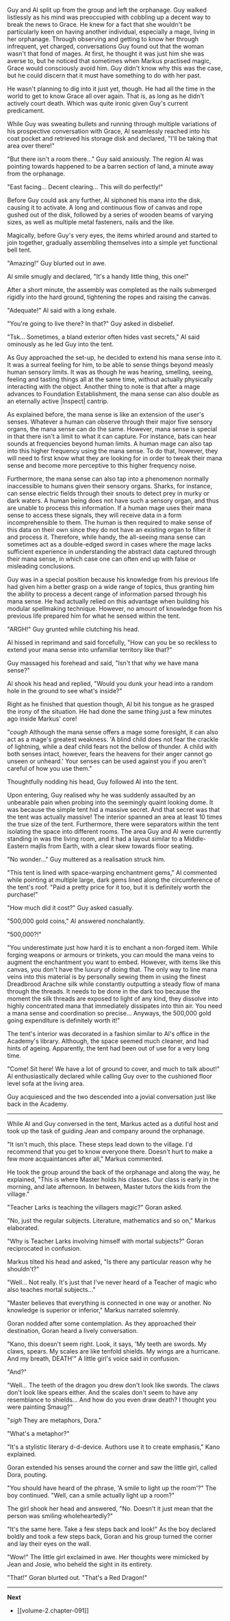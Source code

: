 
Guy and Al split up from the group and left the orphanage. Guy walked listlessly as his mind was preoccupied with cobbling up a decent way to break the news to Grace. He knew for a fact that she wouldn't be particularly keen on having another individual, especially a mage, living in her orphanage. Through observing and getting to know her through infrequent, yet charged, conversations Guy found out that the woman wasn't that fond of mages. At first, he thought it was just him she was averse to, but he noticed that sometimes when Markus practised magic, Grace would consciously avoid him. Guy didn't know why this was the case, but he could discern that it must have something to do with her past.

He wasn't planning to dig into it just yet, though. He had all the time in the world to get to know Grace all over again. That is, as long as he didn't actively court death. Which was quite ironic given Guy's current predicament.

While Guy was sweating bullets and running through multiple variations of his prospective conversation with Grace, Al seamlessly reached into his coat pocket and retrieved his storage disk and declared, "I'll be taking that area over there!"

"But there isn't a room there..." Guy said anxiously. The region Al was pointing towards happened to be a barren section of land, a minute away from the orphanage.

"East facing... Decent clearing... This will do perfectly!"

Before Guy could ask any further, Al siphoned his mana into the disk, causing it to activate. A long and continuous flow of canvas and rope gushed out of the disk, followed by a series of wooden beams of varying sizes, as well as multiple metal fasteners, nails and the like.

Magically, before Guy's very eyes, the items whirled around and started to join together, gradually assembling themselves into a simple yet functional bell tent.

"Amazing!" Guy blurted out in awe.

Al smile smugly and declared, "It's a handy little thing, this one!"

After a short minute, the assembly was completed as the nails submerged rigidly into the hard ground, tightening the ropes and raising the canvas.

"Adequate!" Al said with a long exhale.

"You're going to live there? In that?" Guy asked in disbelief.

"Tsk... Sometimes, a bland exterior often hides vast secrets," Al said ominously as he led Guy into the tent.

As Guy approached the set-up, he decided to extend his mana sense into it. It was a surreal feeling for him, to be able to sense things beyond measly human sensory limits. It was as though he was hearing, smelling, seeing, feeling and tasting things all at the same time, without actually physically interacting with the object. Another thing to note is that after a mage advances to Foundation Establishment, the mana sense can also double as an eternally active |Inspect| cantrip. 

As explained before, the mana sense is like an extension of the user's senses. Whatever a human can observe through their major five sensory organs, the mana sense can do the same. However, mana sense is special in that there isn't a limit to what it can capture. For instance, bats can hear sounds at frequencies beyond human limits. A human mage can also tap into this higher frequency using the mana sense. To do that, however, they will need to first know what they are looking for in order to tweak their mana sense and become more perceptive to this higher frequency noise.

Furthermore, the mana sense can also tap into a phenomenon normally inaccessible to humans given their sensory organs. Sharks, for instance, can sense electric fields through their snouts to detect prey in murky or dark waters. A human being does not have such a sensory organ, and thus are unable to process this information. If a human mage uses their mana sense to access these signals, they will receive data in a form incomprehensible to them. The human is then required to make sense of this data on their own since they do not have an existing organ to filter it and process it. Therefore, while handy, the all-seeing mana sense can sometimes act as a double-edged sword in cases where the mage lacks sufficient experience in understanding the abstract data captured through their mana sense, in which case one can often end up with false or misleading conclusions.

Guy was in a special position because his knowledge from his previous life had given him a better grasp on a wide range of topics, thus granting him the ability to process a decent range of information parsed through his mana sense. He had actually relied on this advantage when building his modular spellmaking technique. However, no amount of knowledge from his previous life prepared him for what he sensed within the tent.

"ARGH!" Guy grunted while clutching his head.

Al hissed in reprimand and said forcefully, "How can you be so reckless to extend your mana sense into unfamiliar territory like that?"

Guy massaged his forehead and said, "Isn't that why we have mana sense?"

Al shook his head and replied, "Would you dunk your head into a random hole in the ground to see what's inside?"

Right as he finished that question though, Al bit his tongue as he grasped the irony of the situation. He had done the same thing just a few minutes ago inside Markus' core!

"*cough* Although the mana sense offers a mage some foresight, it can also act as a mage's greatest weakness. 'A blind child does not fear the crackle of lightning, while a deaf child fears not the bellow of thunder. A child with both senses intact, however, fears the heavens for their anger cannot go unseen or unheard.' Your senses can be used against you if you aren't careful of how you use them."

Thoughtfully nodding his head, Guy followed Al into the tent.

Upon entering, Guy realised why he was suddenly assaulted by an unbearable pain when probing into the seemingly quaint looking dome. It was because the simple tent hid a massive secret. And that secret was that the tent was actually massive! The interior spanned an area at least 10 times the true size of the tent. Furthermore, there were separators within the tent isolating the space into different rooms. The area Guy and Al were currently standing in was the living room, and it had a layout similar to a Middle-Eastern majlis from Earth, with a clear skew towards floor seating. 

"No wonder..." Guy muttered as a realisation struck him.

"This tent is lined with space-warping enchantment gems," Al commented while pointing at multiple large, dark gems lined along the circumference of the tent's roof. "Paid a pretty price for it too, but it is definitely worth the purchase!"

"How much did it cost?" Guy asked casually.

"500,000 gold coins," Al answered nonchalantly.

"500,000?!"

"You underestimate just how hard it is to enchant a non-forged item. While forging weapons or armours or trinkets, you can mould the mana veins to augment the enchantment you want to embed. However, with items like this canvas, you don't have the luxury of doing that. The only way to line mana veins into this material is by personally sewing them in using the finest Dreadbrood Arachne silk while constantly outputting a steady flow of mana through the threads. It needs to be done in the dark too because the moment the silk threads are exposed to light of any kind, they dissolve into highly concentrated mana that immediately dissipates into thin air. You need a mana sense and coordination so precise... Anyways, the 500,000 gold going expenditure is definitely worth it!"

The tent's interior was decorated in a fashion similar to Al's office in the Academy's library. Although, the space seemed much cleaner, and had hints of ageing. Apparently, the tent had been out of use for a very long time.

"Come! Sit here! We have a lot of ground to cover, and much to talk about!" Al enthusiastically declared while calling Guy over to the cushioned floor level sofa at the living area.

Guy acquiesced and the two descended into a jovial conversation just like back in the Academy.

____

While Al and Guy conversed in the tent, Markus acted as a dutiful host and took up the task of guiding Jean and company around the orphanage.

"It isn't much, this place. These steps lead down to the village. I'd recommend that you get to know everyone there. Doesn't hurt to make a few more acquaintances after all," Markus commented.

He took the group around the back of the orphanage and along the way, he explained, "This is where Master holds his classes. Our class is early in the morning, and late afternoon. In between, Master tutors the kids from the village."

"Teacher Larks is teaching the villagers magic?" Goran asked.

"No, just the regular subjects. Literature, mathematics and so on," Markus elaborated.

"Why is Teacher Larks involving himself with mortal subjects?" Goran reciprocated in confusion.

Markus tilted his head and asked, "Is there any particular reason why he shouldn't?"

"Well... Not really. It's just that I've never heard of a Teacher of magic who also teaches mortal subjects..."

"Master believes that everything is connected in one way or another. No knowledge is superior or inferior," Markus narrated solemnly.

Goran nodded after some contemplation. As they approached their destination, Goran heard a lively conversation.

"Kano, this doesn't seem right. Look, it says, 'My teeth are swords. My claws, spears. My scales are like tenfold shields. My wings are a hurricane. And my breath, DEATH'" A little girl's voice said in confusion.

"And?"

"Well... The teeth of the dragon you drew don't look like swords. The claws don't look like spears either. And the scales don't seem to have any resemblance to shields... And how do you even draw death? I thought you were painting Smaug?"

"*sigh* They are metaphors, Dora."

"What's a metaphor?"

"It's a stylistic literary d-d-device. Authors use it to create emphasis," Kano explained.

Goran extended his senses around the corner and saw the little girl, called Dora, pouting.

"You should have heard of the phrase, 'A smile to light up the room'?" The boy continued. "Well, can a smile actually light up a room?"

The girl shook her head and answered, "No. Doesn't it just mean that the person was smiling wholeheartedly?"

"It's the same here. Take a few steps back and look!" As the boy declared boldly and took a few steps back, Goran and his group turned the corner and lay their eyes on the wall.

"Wow!" The little girl exclaimed in awe. Her thoughts were mimicked by Jean and Josie, who beheld the sight in its entirety.

"That!" Goran blurted out. "That's a Red Dragon!"

____

**Next**
* [[volume-2.chapter-091]]